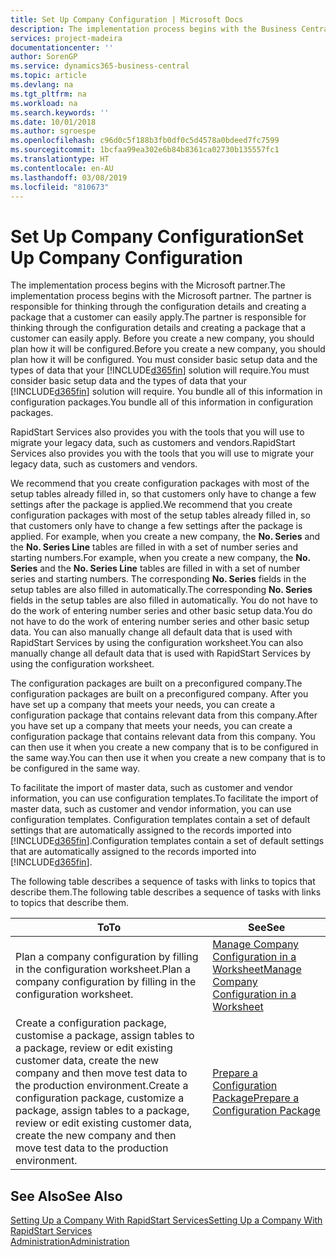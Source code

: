 ```yaml
---
title: Set Up Company Configuration | Microsoft Docs
description: The implementation process begins with the Business Central solution will require. You bundle all of this information into configuration packages.
services: project-madeira
documentationcenter: ''
author: SorenGP
ms.service: dynamics365-business-central
ms.topic: article
ms.devlang: na
ms.tgt_pltfrm: na
ms.workload: na
ms.search.keywords: ''
ms.date: 10/01/2018
ms.author: sgroespe
ms.openlocfilehash: c96d0c5f188b3fb0df0c5d4578a0bdeed7fc7599
ms.sourcegitcommit: 1bcfaa99ea302e6b84b8361ca02730b135557fc1
ms.translationtype: HT
ms.contentlocale: en-AU
ms.lasthandoff: 03/08/2019
ms.locfileid: "810673"
---
```

# <a name="set-up-company-configuration"></a><span data-ttu-id="9153d-104">Set Up Company Configuration</span><span class="sxs-lookup"><span data-stu-id="9153d-104">Set Up Company Configuration</span></span>
<span data-ttu-id="9153d-105">The implementation process begins with the Microsoft partner.</span><span class="sxs-lookup"><span data-stu-id="9153d-105">The implementation process begins with the Microsoft partner.</span></span> <span data-ttu-id="9153d-106">The partner is responsible for thinking through the configuration details and creating a package that a customer can easily apply.</span><span class="sxs-lookup"><span data-stu-id="9153d-106">The partner is responsible for thinking through the configuration details and creating a package that a customer can easily apply.</span></span> <span data-ttu-id="9153d-107">Before you create a new company, you should plan how it will be configured.</span><span class="sxs-lookup"><span data-stu-id="9153d-107">Before you create a new company, you should plan how it will be configured.</span></span> <span data-ttu-id="9153d-108">You must consider basic setup data and the types of data that your [!INCLUDE[d365fin](includes/d365fin_md.md)] solution will require.</span><span class="sxs-lookup"><span data-stu-id="9153d-108">You must consider basic setup data and the types of data that your [!INCLUDE[d365fin](includes/d365fin_md.md)] solution will require.</span></span> <span data-ttu-id="9153d-109">You bundle all of this information in configuration packages.</span><span class="sxs-lookup"><span data-stu-id="9153d-109">You bundle all of this information in configuration packages.</span></span>

<span data-ttu-id="9153d-110">RapidStart Services also provides you with the tools that you will use to migrate your legacy data, such as customers and vendors.</span><span class="sxs-lookup"><span data-stu-id="9153d-110">RapidStart Services also provides you with the tools that you will use to migrate your legacy data, such as customers and vendors.</span></span>  

<span data-ttu-id="9153d-111">We recommend that you create configuration packages with most of the setup tables already filled in, so that customers only have to change a few settings after the package is applied.</span><span class="sxs-lookup"><span data-stu-id="9153d-111">We recommend that you create configuration packages with most of the setup tables already filled in, so that customers only have to change a few settings after the package is applied.</span></span> <span data-ttu-id="9153d-112">For example, when you create a new company, the **No. Series** and the **No. Series Line** tables are filled in with a set of number series and starting numbers.</span><span class="sxs-lookup"><span data-stu-id="9153d-112">For example, when you create a new company, the **No. Series** and the **No. Series Line** tables are filled in with a set of number series and starting numbers.</span></span> <span data-ttu-id="9153d-113">The corresponding **No. Series** fields in the setup tables are also filled in automatically.</span><span class="sxs-lookup"><span data-stu-id="9153d-113">The corresponding **No. Series** fields in the setup tables are also filled in automatically.</span></span> <span data-ttu-id="9153d-114">You do not have to do the work of entering number series and other basic setup data.</span><span class="sxs-lookup"><span data-stu-id="9153d-114">You do not have to do the work of entering number series and other basic setup data.</span></span> <span data-ttu-id="9153d-115">You can also manually change all default data that is used with RapidStart Services by using the configuration worksheet.</span><span class="sxs-lookup"><span data-stu-id="9153d-115">You can also manually change all default data that is used with RapidStart Services by using the configuration worksheet.</span></span>  

<span data-ttu-id="9153d-116">The configuration packages are built on a preconfigured company.</span><span class="sxs-lookup"><span data-stu-id="9153d-116">The configuration packages are built on a preconfigured company.</span></span> <span data-ttu-id="9153d-117">After you have set up a company that meets your needs, you can create a configuration package that contains relevant data from this company.</span><span class="sxs-lookup"><span data-stu-id="9153d-117">After you have set up a company that meets your needs, you can create a configuration package that contains relevant data from this company.</span></span> <span data-ttu-id="9153d-118">You can then use it when you create a new company that is to be configured in the same way.</span><span class="sxs-lookup"><span data-stu-id="9153d-118">You can then use it when you create a new company that is to be configured in the same way.</span></span>  

<span data-ttu-id="9153d-119">To facilitate the import of master data, such as customer and vendor information, you can use configuration templates.</span><span class="sxs-lookup"><span data-stu-id="9153d-119">To facilitate the import of master data, such as customer and vendor information, you can use configuration templates.</span></span> <span data-ttu-id="9153d-120">Configuration templates contain a set of default settings that are automatically assigned to the records imported into [!INCLUDE[d365fin](includes/d365fin_md.md)].</span><span class="sxs-lookup"><span data-stu-id="9153d-120">Configuration templates contain a set of default settings that are automatically assigned to the records imported into [!INCLUDE[d365fin](includes/d365fin_md.md)].</span></span>

<span data-ttu-id="9153d-121">The following table describes a sequence of tasks with links to topics that describe them.</span><span class="sxs-lookup"><span data-stu-id="9153d-121">The following table describes a sequence of tasks with links to topics that describe them.</span></span>

|<span data-ttu-id="9153d-122">**To**</span><span class="sxs-lookup"><span data-stu-id="9153d-122">**To**</span></span>|<span data-ttu-id="9153d-123">**See**</span><span class="sxs-lookup"><span data-stu-id="9153d-123">**See**</span></span>|  
|------------|-------------|  
|<span data-ttu-id="9153d-124">Plan a company configuration by filling in the configuration worksheet.</span><span class="sxs-lookup"><span data-stu-id="9153d-124">Plan a company configuration by filling in the configuration worksheet.</span></span>|[<span data-ttu-id="9153d-125">Manage Company Configuration in a Worksheet</span><span class="sxs-lookup"><span data-stu-id="9153d-125">Manage Company Configuration in a Worksheet</span></span>](admin-how-to-manage-company-configuration-in-a-worksheet.md)|  
|<span data-ttu-id="9153d-126">Create a configuration package, customise a package, assign tables to a package, review or edit existing customer data, create the new company and then move test data to the production environment.</span><span class="sxs-lookup"><span data-stu-id="9153d-126">Create a configuration package, customize a package, assign tables to a package, review or edit existing customer data, create the new company and then move test data to the production environment.</span></span>|[<span data-ttu-id="9153d-127">Prepare a Configuration Package</span><span class="sxs-lookup"><span data-stu-id="9153d-127">Prepare a Configuration Package</span></span>](admin-how-to-prepare-a-configuration-package.md)| 

## <a name="see-also"></a><span data-ttu-id="9153d-128">See Also</span><span class="sxs-lookup"><span data-stu-id="9153d-128">See Also</span></span>  
[<span data-ttu-id="9153d-129">Setting Up a Company With RapidStart Services</span><span class="sxs-lookup"><span data-stu-id="9153d-129">Setting Up a Company With RapidStart Services</span></span>](admin-set-up-a-company-with-rapidstart.md)  
[<span data-ttu-id="9153d-130">Administration</span><span class="sxs-lookup"><span data-stu-id="9153d-130">Administration</span></span>](admin-setup-and-administration.md)
